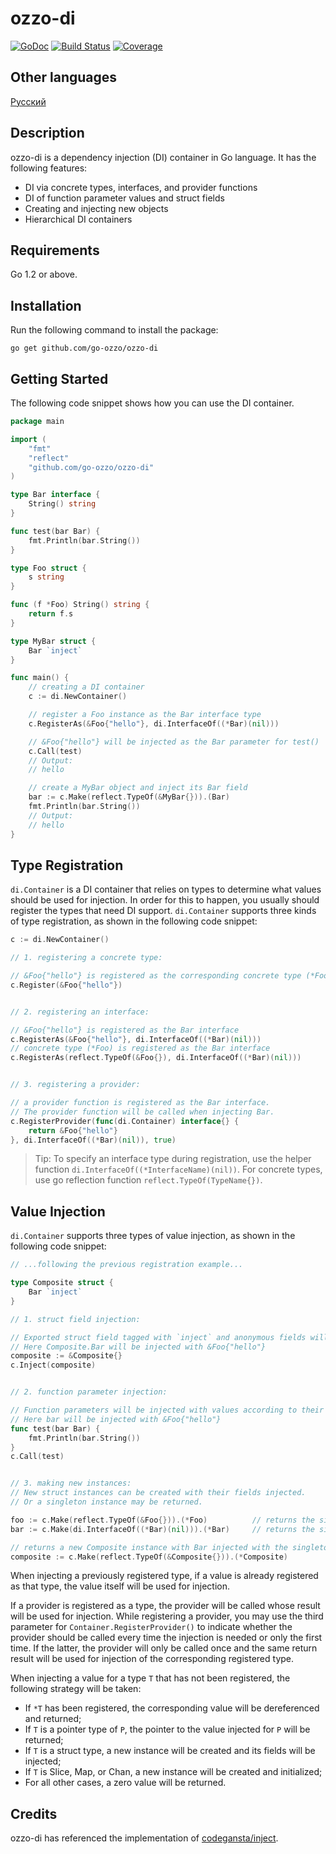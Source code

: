 # ozzo-di

[![GoDoc](https://godoc.org/github.com/go-ozzo/ozzo-di?status.png)](http://godoc.org/github.com/go-ozzo/ozzo-di)
[![Build Status](https://travis-ci.org/go-ozzo/ozzo-di.svg?branch=master)](https://travis-ci.org/go-ozzo/ozzo-di)
[![Coverage](http://gocover.io/_badge/github.com/go-ozzo/ozzo-di)](http://gocover.io/github.com/go-ozzo/ozzo-di)

## Other languages

[Русский](/docs/README-ru.md)

## Description

ozzo-di is a dependency injection (DI) container in Go language. It has the following features:

* DI via concrete types, interfaces, and provider functions
* DI of function parameter values and struct fields
* Creating and injecting new objects
* Hierarchical DI containers

## Requirements

Go 1.2 or above.

## Installation

Run the following command to install the package:

```
go get github.com/go-ozzo/ozzo-di
```

## Getting Started

The following code snippet shows how you can use the DI container.

```go
package main

import (
	"fmt"
	"reflect"
	"github.com/go-ozzo/ozzo-di"
)

type Bar interface {
    String() string
}

func test(bar Bar) {
    fmt.Println(bar.String())
}

type Foo struct {
    s string
}

func (f *Foo) String() string {
    return f.s
}

type MyBar struct {
    Bar `inject`
}

func main() {
    // creating a DI container
	c := di.NewContainer()

    // register a Foo instance as the Bar interface type
    c.RegisterAs(&Foo{"hello"}, di.InterfaceOf((*Bar)(nil)))

    // &Foo{"hello"} will be injected as the Bar parameter for test()
    c.Call(test)
    // Output:
    // hello

    // create a MyBar object and inject its Bar field
    bar := c.Make(reflect.TypeOf(&MyBar{})).(Bar)
    fmt.Println(bar.String())
    // Output:
    // hello
}
```


## Type Registration

`di.Container` is a DI container that relies on types to determine what values should be used for
injection. In order for this to happen, you usually should register the types that need DI support.
`di.Container` supports three kinds of type registration, as shown in the following code snippet:

```go
c := di.NewContainer()

// 1. registering a concrete type:

// &Foo{"hello"} is registered as the corresponding concrete type (*Foo)
c.Register(&Foo{"hello"})


// 2. registering an interface:

// &Foo{"hello"} is registered as the Bar interface
c.RegisterAs(&Foo{"hello"}, di.InterfaceOf((*Bar)(nil)))
// concrete type (*Foo) is registered as the Bar interface
c.RegisterAs(reflect.TypeOf(&Foo{}), di.InterfaceOf((*Bar)(nil)))


// 3. registering a provider:

// a provider function is registered as the Bar interface.
// The provider function will be called when injecting Bar.
c.RegisterProvider(func(di.Container) interface{} {
    return &Foo{"hello"}
}, di.InterfaceOf((*Bar)(nil)), true)
```

> Tip: To specify an interface type during registration, use the helper
> function `di.InterfaceOf((*InterfaceName)(nil))`.
> For concrete types, use go reflection function `reflect.TypeOf(TypeName{})`.


## Value Injection

`di.Container` supports three types of value injection, as shown in the following code snippet:

```go
// ...following the previous registration example...

type Composite struct {
    Bar `inject`
}

// 1. struct field injection:

// Exported struct field tagged with `inject` and anonymous fields will be injected with values.
// Here Composite.Bar will be injected with &Foo{"hello"}
composite := &Composite{}
c.Inject(composite)


// 2. function parameter injection:

// Function parameters will be injected with values according to their types.
// Here bar will be injected with &Foo{"hello"}
func test(bar Bar) {
    fmt.Println(bar.String())
}
c.Call(test)


// 3. making new instances:
// New struct instances can be created with their fields injected.
// Or a singleton instance may be returned.

foo := c.Make(reflect.TypeOf(&Foo{})).(*Foo)          // returns the singleton &Foo{"hello"}
bar := c.Make(di.InterfaceOf((*Bar)(nil))).(*Bar)     // returns the singleton &Foo{"hello"}

// returns a new Composite instance with Bar injected with the singleton &Foo{"hello"}
composite := c.Make(reflect.TypeOf(&Composite{})).(*Composite)
```

When injecting a previously registered type, if a value is already registered as that type, the value itself
will be used for injection.

If a provider is registered as a type, the provider will be called whose result will be used for injection.
While registering a provider, you may use the third parameter for `Container.RegisterProvider()` to indicate
whether the provider should be called every time the injection is needed or only the first time. If the
latter, the provider will only be called once and the same return result will be used for injection of
the corresponding registered type.

When injecting a value for a type `T` that has not been registered, the following strategy will be taken:

* If `*T` has been registered, the corresponding value will be dereferenced and returned;
* If `T` is a pointer type of `P`, the pointer to the value injected for `P` will be returned;
* If `T` is a struct type, a new instance will be created and its fields will be injected;
* If `T` is Slice, Map, or Chan, a new instance will be created and initialized;
* For all other cases, a zero value will be returned.


## Credits

ozzo-di has referenced the implementation of [codegansta/inject](https://github.com/codegangsta/inject/).
